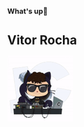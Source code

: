 ### What's up👋

# Vitor Rocha
![](https://github.com/Vitorrrocha/Vitorrrocha/blob/master/ezgif.com-video-to-gif.gif.gif?raw=true)
